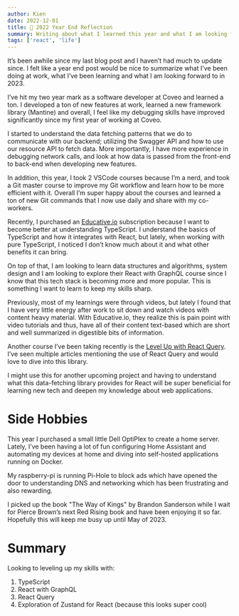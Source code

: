 ```yaml
---
author: Kien
date: 2022-12-01
title: 💯 2022 Year End Reflection
summary: Writing about what I learned this year and what I am looking forward to next year.
tags: ['react', 'life']
---
```


It’s been awhile since my last blog post and I haven’t had much to update since. I felt like a year end post would be nice to summarize what I’ve been doing at work, what I’ve been learning and what I am looking forward to in 2023.

I’ve hit my two year mark as a software developer at Coveo and learned a ton. I developed a ton of new features at work, learned a new framework library (Mantine) and overall, I feel like my debugging skills have improved significantly since my first year of working at Coveo.

I started to understand the data fetching patterns that we do to communicate with our backend; utilizing the Swagger API and how to use our resource API to fetch data. More importantly, I have more experience in debugging network calls, and look at how data is passed from the front-end to back-end when developing new features.

In addition, this year, I took 2 VSCode courses because I’m a nerd, and took a Git master course to improve my Git workflow and learn how to be more efficient with it. Overall I’m super happy about the courses and learned a ton of new Git commands that I now use daily and share with my co-workers.

Recently, I purchased an <a href="https://www.educative.io/learn" target="_blank">Educative.io</a> subscription because I want to become better at understanding TypeScript. I understand the basics of TypeScript and how it integrates with React, but lately, when working with pure TypeScript, I noticed I don’t know much about it and what other benefits it can bring.

On top of that, I am looking to learn data structures and algorithms, system design and I am looking to explore their React with GraphQL course since I know that this tech stack is becoming more and more popular. This is something I want to learn to keep my skills sharp.

Previously, most of my learnings were through videos, but lately I found that I have very little energy after work to sit down and watch videos with content heavy material. With Educative.io, they realize this is pain point with video tutorials and thus, have all of their content text-based which are short and well summarized in digestible bits of information.

Another course I’ve been taking recently is the <a href="https://ui.dev/react-query" target="_blank">Level Up with React Query</a>. I’ve seen multiple articles mentioning the use of React Query and would love to dive into this library.

I might use this for another upcoming project and having to understand what this data-fetching library provides for React will be super beneficial for learning new tech and deepen my knowledge about web applications.

# Side Hobbies

This year I purchased a small little Dell OptiPlex to create a home server. Lately, I’ve been having a lot of fun configuring Home Assistant and automating my devices at home and diving into self-hosted applications running on Docker.

My raspberry-pi is running Pi-Hole to block ads which have opened the door to understanding DNS and networking which has been frustrating and also rewarding.

I picked up the book "The Way of Kings" by Brandon Sanderson while I wait for Pierce Brown’s next Red Rising book and have been enjoying it so far. Hopefully this will keep me busy up until May of 2023.

# Summary

Looking to leveling up my skills with:

1. TypeScript
2. React with GraphQL
3. React Query
4. Exploration of Zustand for React (because this looks super cool)

